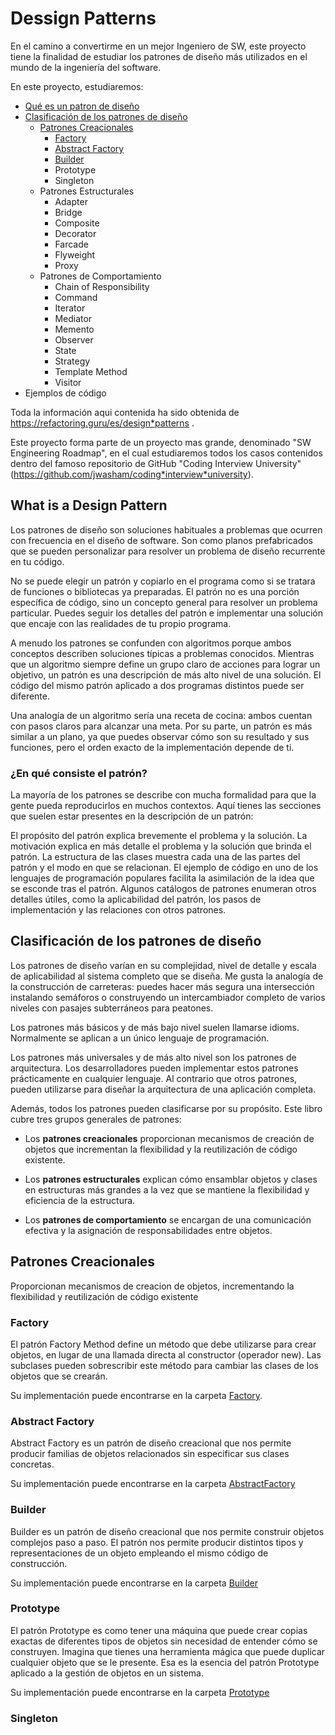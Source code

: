 <a name="top"></a>
# Dessign Patterns
En el camino a convertirme en un mejor Ingeniero de SW, este proyecto tiene la finalidad de estudiar los 
patrones de diseño más utilizados en el mundo de la ingeniería del software.

En este proyecto, estudiaremos:

* [Qué es un patron de diseño](#item1)
* [Clasificación de los patrones de diseño](#item2)
  * [Patrones Creacionales](#item3)
    * [Factory](#Factory)
    * [Abstract Factory](#AbstractFactory)
    * [Builder](#Builder)
    * Prototype
    * Singleton
  * Patrones Estructurales
    * Adapter
    * Bridge
    * Composite
    * Decorator
    * Farcade
    * Flyweight
    * Proxy
  * Patrones de Comportamiento
    * Chain of Responsibility
    * Command
    * Iterator
    * Mediator
    * Memento
    * Observer
    * State
    * Strategy
    * Template Method
    * Visitor
* Ejemplos de código

Toda la información aqui contenida ha sido obtenida de https://refactoring.guru/es/design*patterns .

Este proyecto forma parte de un proyecto mas grande, denominado "SW Engineering Roadmap", en el cual estudiaremos todos
los casos contenidos dentro del famoso repositorio de GitHub "Coding Interview University" (https://github.com/jwasham/coding*interview*university).

<a name="item1"></a>

## What is a Design Pattern

Los patrones de diseño son soluciones habituales a problemas que ocurren con frecuencia en el diseño de software. Son como planos prefabricados que se pueden personalizar para resolver un problema de diseño recurrente en tu código.

No se puede elegir un patrón y copiarlo en el programa como si se tratara de funciones o bibliotecas ya preparadas. El patrón no es una porción específica de código, sino un concepto general para resolver un problema particular. Puedes seguir los detalles del patrón e implementar una solución que encaje con las realidades de tu propio programa.

A menudo los patrones se confunden con algoritmos porque ambos conceptos describen soluciones típicas a problemas conocidos. Mientras que un algoritmo siempre define un grupo claro de acciones para lograr un objetivo, un patrón es una descripción de más alto nivel de una solución. El código del mismo patrón aplicado a dos programas distintos puede ser diferente.

Una analogía de un algoritmo sería una receta de cocina: ambos cuentan con pasos claros para alcanzar una meta. Por su parte, un patrón es más similar a un plano, ya que puedes observar cómo son su resultado y sus funciones, pero el orden exacto de la implementación depende de ti.

### ¿En qué consiste el patrón?
La mayoría de los patrones se describe con mucha formalidad para que la gente pueda reproducirlos en muchos contextos. Aquí tienes las secciones que suelen estar presentes en la descripción de un patrón:

El propósito del patrón explica brevemente el problema y la solución.
La motivación explica en más detalle el problema y la solución que brinda el patrón.
La estructura de las clases muestra cada una de las partes del patrón y el modo en que se relacionan.
El ejemplo de código en uno de los lenguajes de programación populares facilita la asimilación de la idea que se esconde tras el patrón.
Algunos catálogos de patrones enumeran otros detalles útiles, como la aplicabilidad del patrón, los pasos de implementación y las relaciones con otros patrones.

<a name="item2"></a>

## Clasificación de los patrones de diseño

Los patrones de diseño varían en su complejidad, nivel de detalle y escala de aplicabilidad al sistema completo que se diseña. Me gusta la analogía de la construcción de carreteras: puedes hacer más segura una intersección instalando semáforos o construyendo un intercambiador completo de varios niveles con pasajes subterráneos para peatones.

Los patrones más básicos y de más bajo nivel suelen llamarse idioms. Normalmente se aplican a un único lenguaje de programación.

Los patrones más universales y de más alto nivel son los patrones de arquitectura. Los desarrolladores pueden implementar estos patrones prácticamente en cualquier lenguaje. Al contrario que otros patrones, pueden utilizarse para diseñar la arquitectura de una aplicación completa.

Además, todos los patrones pueden clasificarse por su propósito. Este libro cubre tres grupos generales de patrones:

* Los <strong>patrones creacionales</strong> proporcionan mecanismos de creación de objetos que incrementan la flexibilidad y la reutilización de código existente.

* Los <strong>patrones estructurales</strong>  explican cómo ensamblar objetos y clases en estructuras más grandes a la vez que se mantiene la flexibilidad y eficiencia de la estructura.

* Los <strong>patrones de comportamiento</strong>  se encargan de una comunicación efectiva y la asignación de responsabilidades entre objetos.

<a name="item3"></a>

## Patrones Creacionales

Proporcionan mecanismos de creacion de objetos, incrementando la flexibilidad y reutilización de código existente

<a name="Factory"></a>

### Factory
El patrón Factory Method define un método que debe utilizarse para crear objetos, en lugar de una llamada directa al constructor (operador new). Las subclases pueden sobrescribir este método para cambiar las clases de los objetos que se crearán.

Su implementación puede encontrarse en la carpeta [Factory](/Factory/).

<a name="AbstractFactory"></a>

### Abstract Factory
Abstract Factory es un patrón de diseño creacional que nos permite producir familias de objetos relacionados sin especificar sus clases concretas.

Su implementación puede encontrarse en la carpeta [AbstractFactory](/AbstractFactory/)

<a name="Builder"></a>

### Builder
Builder es un patrón de diseño creacional que nos permite construir objetos complejos paso a paso. El patrón nos permite producir distintos tipos y representaciones de un objeto empleando el mismo código de construcción.

Su implementación puede encontrarse en la carpeta [Builder](/Builder/)

<a name="Prototype"></a>

### Prototype 
El patrón Prototype es como tener una máquina que puede crear copias exactas de diferentes tipos de objetos sin necesidad de entender cómo se construyen. Imagina que tienes una herramienta mágica que puede duplicar cualquier objeto que se le presente. Esa es la esencia del patrón Prototype aplicado a la gestión de objetos en un sistema.

Su implementación puede encontrarse en la carpeta [Prototype](/Prototype/)


### Singleton

